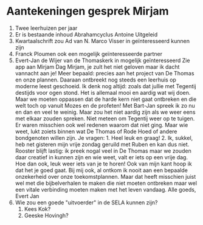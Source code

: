 # Aantekeningen gesprek Mirjam
1. Twee leerhuizen per jaar
2. Er is bestaande inhoud
	Abrahamcyclus Antoine
	Uitgeleid
3. Kwartaalschrift zou Ad van N. Marco Visser in geïnteresseerd kunnen zijn
4. Franck Ploumen ook een mogelijk geïnteresseerde partner
5. Evert-Jan de Wijer van de Thomaskerk in mogelijk geïnteresseerd
	Zie app  aan Mirjam
		Dag Mirjam, je zult het niet geloven maar ik dacht vannacht aan je! Meer bepaald: precies aan het project van De Thomas en onze plannen. Daaraan ontbreekt nog steeds een leerhuis op moderne leest geschoeid. Ik denk nog altijd: zoals dat jullie met Tegentij destijds voor ogen stond. Het is allemaal mooi en aardig wat wij doen. Maar we moeten oppassen dat de harde kern niet gaat ontbreken en die welt toch op vanuit Mozes en de profeten! Met Bart-Jan spreek ik zo nu en dan en veel te weinig. Maar zou het niet aardig zijn als we weer eens met elkaar zouden spreken. Niet meteen om Tegentij weer op te tuigen. Er waren misschien ook wel redenen waarom dat niet ging. Maar wie weet, lukt zoiets binnen wat De Thomas of Rode Hoed of andere bondgenoten willen zijn.
		Je vragen:
		1. Heel leuk en graag!
		2. Ik, sukkel, heb net gisteren mijn vrije zondag geruild met Ruben en kan dus niet.
		Rooster blijft lastig: ik preek nogal veel in De Thomas maar we zouden daar creatief in kunnen zijn en wie weet, valt er iets op een vrije dag.
		Hoe dan ook, leuk weer iets van je te horen! Ook van mijn kant hoop ik dat het je goed gaat. Bij mij ook, al ontkom ik nooit aan een bepaalde onzekerheid over onze toekomstplannen. Maar dat heeft misschien juist wel met die bijbelverhalen te maken die niet moeten ontbreken maar wel een vitale verbinding moeten maken met het leven vandaag. Alle goeds, Evert Jan
6. Wie zou een goede "uitvoerder" in de SELA kunnen zijn? 
	1. Kees Kok? 
	2. Geeske Hovingh?
